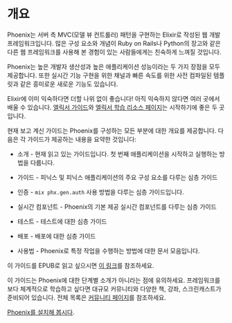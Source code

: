 # 개요

Phoenix는 서버 측 MVC(모델 뷰 컨트롤러) 패턴을 구현하는 Elixir로 작성된 웹 개발 프레임워크입니다.
많은 구성 요소와 개념이 Ruby on Rails나 Python의 장고와 같은 다른 웹 프레임워크를 사용해 본 경험이 있는 사람들에게는 친숙하게 느껴질 것입니다.

Phoenix는 높은 개발자 생산성과 높은 애플리케이션 성능이라는 두 가지 장점을 모두 제공합니다.
또한 실시간 기능 구현을 위한 채널과 빠른 속도를 위한 사전 컴파일된 템플릿과 같은 흥미로운 새로운 기능도 있습니다.

Elixir에 이미 익숙하다면 더할 나위 없이 좋습니다! 아직 익숙하지 않다면 여러 곳에서 배울 수 있습니다.
[엘릭서 가이드](https://elixir-lang.org/getting-started/introduction.html)와 [엘릭서 학습 리소스 페이지](https://elixir-lang.org/learning.html)는 시작하기에 좋은 두 곳입니다.

현재 보고 계신 가이드는 Phoenix를 구성하는 모든 부분에 대한 개요를 제공합니다.
다음은 각 가이드가 제공하는 내용을 요약한 것입니다:

- 소개 - 현재 읽고 있는 가이드입니다.
  첫 번째 애플리케이션을 시작하고 실행하는 방법을 다룹니다.

- 가이드 - 피닉스 및 피닉스 애플리케이션의 주요 구성 요소를 다루는 심층 가이드

- 인증 - `mix phx.gen.auth` 사용 방법을 다루는 심층 가이드입니다.

- 실시간 컴포넌트 - Phoenix의 기본 제공 실시간 컴포넌트를 다루는 심층 가이드

- 테스트 - 테스트에 대한 심층 가이드

- 배포 - 배포에 대한 심층 가이드

- 사용법 - Phoenix로 특정 작업을 수행하는 방법에 대한 문서 모음입니다.

이 가이드를 EPUB로 읽고 싶으시면 [이 링크](Phoenix.epub)를 참조하세요.

이 가이드는 Phoenix에 대한 단계별 소개가 아니라는 점에 유의하세요.
프레임워크를 보다 체계적으로 학습하고 싶다면 대규모 커뮤니티와 다양한 책, 강좌, 스크린캐스트가 준비되어 있습니다.
전체 목록은 [커뮤니티 페이지](community.html)를 참조하세요.

[Phoenix를 설치해 봅시다](installation.html).
